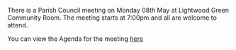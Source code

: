 <!--
.. title: Parish Council AGM March 13th 2017.
.. slug: 2017-05-08-parish-council-agm
.. date: 2017-05-08 13:49:30 UTC
.. tags: parishcouncil, agm
.. category:
.. link:
.. description:
.. type: text
-->

There is a Parish Council meeting on Monday 08th May at Lightwood Green
Community Room. The meeting starts at 7:00pm and all are welcome to attend.

You can view the Agenda for the meeting
[here](https://drive.google.com/drive/folders/https://drive.google.com/drive/folders/0B2XEOILWjIK3ek1LbXdJMWpzZnM)
